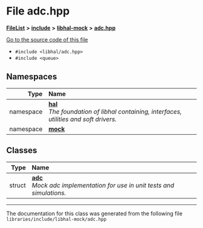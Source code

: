 

# File adc.hpp



[**FileList**](files.md) **>** [**include**](dir_cba0faac6e93618a6e2539705915bd70.md) **>** [**libhal-mock**](dir_24679974995b72317f1fb09ac5dd2fb9.md) **>** [**adc.hpp**](libhal-mock_2adc_8hpp.md)

[Go to the source code of this file](libhal-mock_2adc_8hpp_source.md)



* `#include <libhal/adc.hpp>`
* `#include <queue>`













## Namespaces

| Type | Name |
| ---: | :--- |
| namespace | [**hal**](namespacehal.md) <br>_The foundation of libhal containing, interfaces, utilities and soft drivers._  |
| namespace | [**mock**](namespacehal_1_1mock.md) <br> |


## Classes

| Type | Name |
| ---: | :--- |
| struct | [**adc**](structhal_1_1mock_1_1adc.md) <br>_Mock adc implementation for use in unit tests and simulations._  |



















































------------------------------
The documentation for this class was generated from the following file `libraries/include/libhal-mock/adc.hpp`

